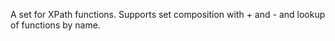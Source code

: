 
A set for XPath functions. Supports set composition with + and - and lookup of functions by name.

